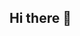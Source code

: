 ## Hi there 👋

<!--
**KitBarker99/KitBarker99** is a ✨ _special_ ✨ repository because its `README.md` (this file) appears on your GitHub profile.

Here are some ideas to get you started:

- 🔭 I’m currently working on my coding skills!
- 🌱 I’m currently learning a lot..
- 📫 How to reach me: kitbarker123@gmail.com
